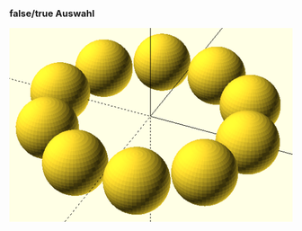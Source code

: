 ### false/true Auswahl

![image](https://github.com/frankyhub/openscad-Beispiele/blob/master/012%20Programm-Modul%20true-false/012%20Kugellager%20true-false.png)
